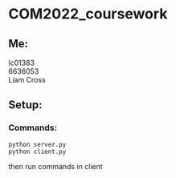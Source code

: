 # COM2022_coursework

## Me:
lc01383  
6636053  
Liam Cross  

## Setup:
### Commands:  
```console
python server.py  
python client.py  
```
then run commands in client  